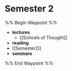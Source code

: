 # Semester 2

%% Begin Waypoint %%
- **lectures**
	- [[Schools of Thought]]
- **reading**
- [[Semester2]]
- **seminars**

%% End Waypoint %%



